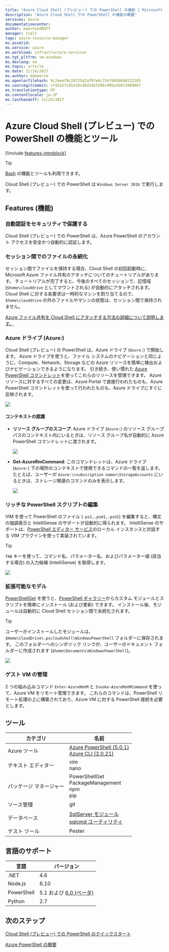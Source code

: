 ```yaml
---
title: "Azure Cloud Shell (プレビュー) での PowerShell の機能 | Microsoft Docs"
description: "Azure Cloud Shell での PowerShell の機能の概要"
services: Azure
documentationcenter: 
author: maertendMSFT
manager: timlt
tags: azure-resource-manager
ms.assetid: 
ms.service: azure
ms.workload: infrastructure-services
ms.tgt_pltfrm: vm-windows
ms.devlang: na
ms.topic: article
ms.date: 11/14/2017
ms.author: damaerte
ms.openlocfilehash: 9c2eeef9c20f25d2af97e6c754f005b698222385
ms.sourcegitcommit: cf42a5fc01e19c46d24b3206c09ba3b01348966f
ms.translationtype: HT
ms.contentlocale: ja-JP
ms.lasthandoff: 11/29/2017
---
```

# <a name="features--tools-for-powershell-in-azure-cloud-shell-preview"></a>Azure Cloud Shell (プレビュー) での PowerShell の機能とツール

[!include [features-introblock](../../includes/cloud-shell-features-introblock.md)]

> [!TIP]
> [Bash](features.md) の機能とツールも利用できます。

Cloud Shell (プレビュー) での PowerShell は `Windows Server 2016` で実行します。

## <a name="features"></a>Features (機能)

### <a name="secure-automatic-authentication"></a>自動認証をセキュリティで保護する

Cloud Shell (プレビュー) での PowerShell は、Azure PowerShell のアカウント アクセスを安全かつ自動的に認証します。

### <a name="files-persistence-across-sessions"></a>セッション間でのファイルの永続化

セッション間でファイルを保持する場合、Cloud Shell の初回起動時に、Microsoft Azure ファイル共有のアタッチについてのチュートリアルがあります。
チュートリアルが完了すると、今後のすべてのセッションで、記憶域 (`$home\clouddrive` としてマウントされる) が自動的にアタッチされます。
Cloud Shell に対する各要求は一時的なマシンを割り当てるので、`$home\clouddrive` の外のファイルやマシンの状態は、セッション間で保持されません。

[Azure ファイル共有を Cloud Shell にアタッチする方法の詳細について説明します。](persisting-shell-storage-powershell.md)

### <a name="azure-drive-azure"></a>Azure ドライブ (Azure:)

Cloud Shell (プレビュー) の PowerShell は、Azure ドライブ (`Azure:`) で開始します。
Azure ドライブを使うと、ファイル システムのナビゲーションと同じように、Compute、Network、Storage などの Azure リソースを簡単に検出およびナビゲーションできるようになります。
引き続き、使い慣れた [Azure PowerShell コマンドレット](https://docs.microsoft.com/en-us/powershell/azure)を使ってこれらのリソースを管理できます。
Azure リソースに対するすべての変更は、Azure Portal で直接行われたものも、Azure PowerShell コマンドレットを使って行われたものも、Azure ドライブにすぐに反映されます。

![](media/features-powershell/azure-drive.png)

#### <a name="contextual-awareness"></a>コンテキストの認識

- **リソース グループのスコープ**: Azure ドライブ (`Azure:`) のリソース グループ パスのコンテキスト内にいるときは、リソース グループ名が自動的に Azure PowerShell コマンドレットに渡されます。

    ![](media/features-powershell/resource-group-autocomplete.png)

- **Get-AzureRmCommand**: このコマンドレットは、Azure ドライブ (`Azure:`) 下の場所のコンテキストで使用できるコマンドの一覧を返します。 たとえば、ユーザーが `Azure:\<subscription name>\StorageAccounts` にいるときは、ストレージ関連のコマンドのみを表示します。

    ![](media/features-powershell/get-azurermcommand.png)

### <a name="rich-powershell-script-editing"></a>リッチな PowerShell スクリプトの編集

VIM を使って PowerShell のファイル (`.ps1,.psm1,.psd1`) を編集すると、構文の強調表示と IntelliSense のサポートが自動的に得られます。
IntelliSense のサポートは、[PowerShell エディター サービス](https://github.com/PowerShell/PowerShellEditorServices)のローカル インスタンスと対話する VIM プラグインを使って実装されています。

> [!TIP]
> `TAB` キーを使って、コマンド名、パラメーター名、およびパラメーター値 (該当する場合) の入力候補 (IntelliSense) を取得します。

![](media/features-powershell/powershell-editing-vim.png)

### <a name="extensible-model"></a>拡張可能なモデル

[PowerShellGet](https://docs.microsoft.com/powershell/module/powershellget) を使うと、[PowerShell ギャラリー](https://www.powershellgallery.com)からカスタム モジュールとスクリプトを簡単にインストール (および更新) できます。
インストール後、モジュールは自動的に Cloud Shell セッション間で永続化されます。

> [!TIP]
> ユーザーがインストールしたモジュールは、`$Home\CloudDrive\.pscloudshell\WindowsPowerShell` フォルダーに保存されます。 このフォルダーへのシンボリック リンクが、ユーザーのドキュメント フォルダーに作成されます (`$home\Documents\WindowsPowerShell`)。

![](media/features-powershell/powershellget-module.png)

### <a name="management-of-guest-vms"></a>ゲスト VM の管理

2 つの組み込みコマンド `Enter-AzureRmVM` と `Invoke-AzureRmVMCommand` を使って、Azure VM をリモート管理できます。
これらのコマンドは、PowerShell リモート処理の上に構築されており、Azure VM に対する PowerShell 接続を必要とします。

## <a name="tools"></a>ツール

|**カテゴリ**    |**名前**                                 |
|----------------|-----------------------------------------|
|Azure ツール     |[Azure PowerShell (5.0.1)](https://docs.microsoft.com/powershell/azure/overview?view=azurermps-5.0.0)<br> [Azure CLI (2.0.21)](https://docs.microsoft.com/en-us/cli/azure/overview)|
|テキスト エディター    |vim<br> nano                             |
|パッケージ マネージャー |PowerShellGet<br> PackageManagement<br> npm<br> pip |
|ソース管理  |git                                      |
|データベース       |[SqlServer モジュール](https://www.powershellgallery.com/packages/SqlServer)<br> [sqlcmd ユーティリティ](https://docs.microsoft.com/sql/tools/sqlcmd-utility)      |
|テスト ツール      |Pester                                   |

## <a name="language-support"></a>言語のサポート

|**言語**|**バージョン**|
|------------|-----------|
|.NET        |4.6        |
|Node.js     |6.10       |
|PowerShell  |5.1 および [6.0 (ベータ)](https://github.com/PowerShell/powershell/releases)       |
|Python      |2.7        |

## <a name="next-steps"></a>次のステップ

[Cloud Shell (プレビュー) での PowerShell のクイックスタート](quickstart-powershell.md)

[Azure PowerShell の概要](https://docs.microsoft.com/powershell/azure/)

